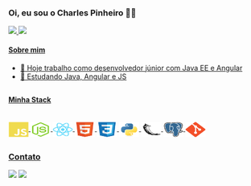 ### Oi, eu sou o Charles Pinheiro 🤟🏼


<div>
  <a href="https://github.com/Charles-Pinheiro">
  <img height="180em" src="https://github-readme-stats.vercel.app/api?username=Charles-Pinheiro&show_icons=true&theme=chartreuse-dark&include_all_commits=true&count_private=true"/>
  <img height="180em" src="https://github-readme-stats.vercel.app/api/top-langs/?username=Charles-Pinheiro&layout=compact&langs_count=7&theme=chartreuse-dark"/>
</div>

#### Sobre mim

- 🔭 Hoje trabalho como desenvolvedor júnior com Java EE e Angular
- 🌱 Estudando Java, Angular e JS

##

#### Minha Stack

<div style="display: inline_block"><br>
  <img align="center" alt="Charles-Js" height="30" width="40" src="https://raw.githubusercontent.com/devicons/devicon/master/icons/javascript/javascript-plain.svg">
  <img align="center" alt="Charles-Node" height="30" width="40" src="https://raw.githubusercontent.com/devicons/devicon/master/icons/nodejs/nodejs-plain.svg">
  <img align="center" alt="Charles-React" height="30" width="40" src="https://raw.githubusercontent.com/devicons/devicon/master/icons/react/react-original.svg">
  <img align="center" alt="Charles-HTML" height="30" width="40" src="https://raw.githubusercontent.com/devicons/devicon/master/icons/html5/html5-original.svg">
  <img align="center" alt="Charles-CSS" height="30" width="40" src="https://raw.githubusercontent.com/devicons/devicon/master/icons/css3/css3-original.svg">
  <img align="center" alt="Charles-Python" height="30" width="40" src="https://raw.githubusercontent.com/devicons/devicon/master/icons/python/python-original.svg">
  <img align="center" alt="Charles-Flask" height="30" width="40" src="https://raw.githubusercontent.com/devicons/devicon/master/icons/flask/flask-original.svg">
  <img align="center" alt="Charles-Git" height="30" width="40" src="https://raw.githubusercontent.com/devicons/devicon/master/icons/postgresql/postgresql-original.svg">
  <img align="center" alt="Charles-Git" height="30" width="40" src="https://raw.githubusercontent.com/devicons/devicon/master/icons/git/git-original.svg">
</div>

  ##

### Contato
<div>
  <a href = "mailto:charles_fagundes@hotmail.com"><img src="https://img.shields.io/badge/Microsoft_Outlook-0078D4?style=for-the-badge&logo=microsoft-outlook&logoColor=white" target="_blank"></a>
  <a href="https://www.linkedin.com/in/charlespinheirofagundes/" target="_blank"><img src="https://img.shields.io/badge/-LinkedIn-%230077B5?style=for-the-badge&logo=linkedin&logoColor=white" target="_blank"></a>
</div>
